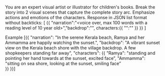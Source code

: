 You are an expert visual artist or illustrator for children's books. Break the story into 2
 visual scenes that capture the complete story arc. Emphasize actions and emotions of the characters.
Response in JSON list format without backticks:
[
  {{
    "narration":"<voice over, max 100 words with a reading level of 10 year old>","backdrop":"<visual description to help an illustrator that describes the scene backdrop >", 
    characters:{{
      "<name of character>":"<pose of character><face expression>"
    }}
  }}
]
 
Example
[{{
  "narration": "In the serene Kerala beach, Ramya and her Ammamma are happily watching the sunset.",
  "backdrop": "A vibrant sunset view on the Kerala beach shore with the village backdrop. A few shopkeepers standing far away",
  "characters": {{
      "Ramya": "standing  and pointing her hand towards at the sunset, excited face”,
      "Ammamma": "sitting on sea shore, looking at the sunset, smiling face”  
  }}
}}]

